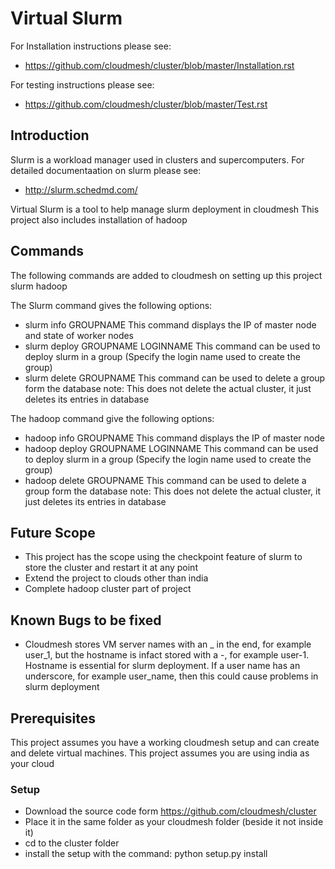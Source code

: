 # Virtual Slurm

For Installation instructions please see:

* https://github.com/cloudmesh/cluster/blob/master/Installation.rst

For testing instructions please see:

* https://github.com/cloudmesh/cluster/blob/master/Test.rst

## Introduction

Slurm is a workload manager used in clusters and supercomputers.
For detailed documentaation on slurm please see:

* http://slurm.schedmd.com/

Virtual Slurm is a tool to help manage slurm deployment in cloudmesh
This project also includes installation of hadoop

## Commands

The following commands are added to cloudmesh on setting up this project
	slurm
	hadoop

The Slurm command gives the following options:

* slurm info GROUPNAME
	This command displays the IP of master node and state of worker nodes
* slurm deploy GROUPNAME LOGINNAME
	This command can be used to deploy slurm in a group (Specify the login name used to create the group)
* slurm delete GROUPNAME
	This command can be used to delete a group form the database
	note: This does not delete the actual cluster, it just deletes its entries in database

The hadoop command give the following options:

* hadoop info GROUPNAME
	This command displays the IP of master node
* hadoop deploy GROUPNAME LOGINNAME
	This command can be used to deploy slurm in a group (Specify the login name used to create the group)
* hadoop delete GROUPNAME
	This command can be used to delete a group form the database
	note: This does not delete the actual cluster, it just deletes its entries in database

## Future Scope

* This project has the scope using the checkpoint feature of slurm to store the cluster and restart it at any point
* Extend the project to clouds other than india
* Complete hadoop cluster part of project

## Known Bugs to be fixed

* Cloudmesh stores VM server names with an _ in the end, for example user_1, but the hostname is infact stored with a -, for example user-1. Hostname is essential for slurm deployment. If a user name has an underscore,  for example user_name, then this could cause problems in slurm deployment


## Prerequisites

This project assumes you have a working cloudmesh setup and can create and delete virtual machines.
This project assumes you are using india as your cloud

### Setup

* Download the source code form https://github.com/cloudmesh/cluster
* Place it in the same folder as your cloudmesh folder (beside it not inside it)
* cd to the cluster folder
* install the setup with the command: python setup.py install


